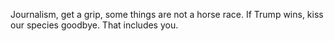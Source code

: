 Journalism, get a grip, some things are not a horse race. If Trump wins, kiss our species goodbye. That includes you. 
